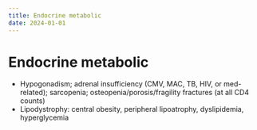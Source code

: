 ```yaml
---
title: Endocrine metabolic
date: 2024-01-01
---
```

# Endocrine metabolic

* Hypogonadism; adrenal insufficiency (CMV, MAC, TB, HIV, or med-related); sarcopenia; osteopenia/porosis/fragility fractures (at all CD4 counts)
* Lipodystrophy: central obesity, peripheral lipoatrophy, dyslipidemia, hyperglycemia
